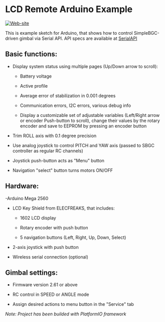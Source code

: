 LCD Remote Arduino Example
==========================================
[![Web-site](https://www.basecamelectronics.com/img/logo.basecam-small.png)](https://www.basecamelectronics.com)

This is example sketch for Arduino, that shows how to control
SimpleBGC-driven gimbal via Serial API. API specs are available at
[SerialAPI](http://www.basecamelectronics.com/serialapi/)

## Basic functions:

- Display system status using multiple pages (Up/Down arrow to scroll):

	- Battery voltage

	- Active profile

	- Average error of stabilization in 0.001 degrees

	- Communication errors, I2C errors, various debug info

	- Display a customizable set of adjustable variables (Left/Right arrow or encoder Push-button to scroll),
			change their values by the rotary encoder and save to EEPROM by pressing an encoder button

- Trim ROLL axis with 0.1 degree precision

- Use analog joystick to control PITCH and YAW axis (passed to SBGC controller as regular RC channels)

- Joystick push-button acts as "Menu" button

- Navigation "select" button turns motors ON/OFF

## Hardware:

-Arduino Mega 2560

- LCD Key Shield from ELECFREAKS, that includes:

	- 1602 LCD display

	- Rotary encoder with push button

	- 5 navigation buttons (Left, Right, Up, Down, Select)

- 2-axis joystick with push button

- Wireless serial connection (optional)

## Gimbal settings:

- Firmware version 2.61 or above

- RC control in SPEED or ANGLE mode

- Assign desired actions to menu button in the "Service" tab

*Note: Project has been builded with PlatformIO framework*
